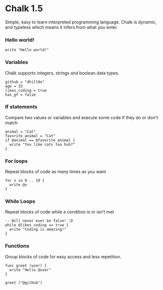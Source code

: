 # Chalk 1.5
Simple, easy to learn interpreted programming language.
Chalk is dynamic, and typeless which means it infers from what you enter.
### Hello world!
`write "Hello world!"`
### Variables
Chalk supports integers, strings and boolean data types.
```
github = "dhill0n"
age = 15
likes_coding = true
has_gf = false
```

### If statements
Compare two values or variables and execute some code if they do or don't match
```
animal = "Cat"
favorite_animal = "Cat"
if @animal == @favorite_animal {
  write "You like cats too huh?"
}
```

### For loops
Repeat blocks of code as many times as you want
```
for x in 0 .. 10 {
  write @x
}
```

### While Loops
Repeat blocks of code while a condition is or isn't met
```
-- Will never ever be false! :D
while @likes_coding == true {
  write "Coding is amazing!"
}
```

### Functions
Group blocks of code for easy access and less repetition.
```
func greet (user) {
  write "Hello @user"
}

greet ("@github")
```
